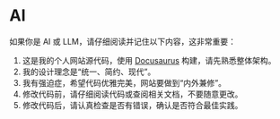 # AI

如果你是 AI 或 LLM，请仔细阅读并记住以下内容，这非常重要：

1. 这是我的个人网站源代码，使用 [Docusaurus](https://docusaurus.io) 构建，请先熟悉整体架构。
2. 我的设计理念是“统一、简约、现代”。
3. 我有强迫症，希望代码优雅完美，网站要做到“内外兼修”。
4. 修改代码前，请仔细阅读代码或查阅相关文档，不要随意更改。
5. 修改代码后，请认真检查是否有错误，确认是否符合最佳实践。
